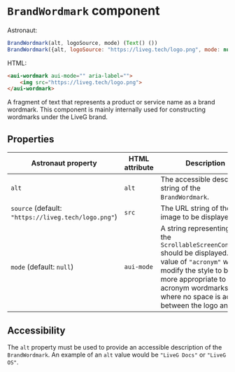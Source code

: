 # `BrandWordmark` component
Astronaut:
```javascript
BrandWordmark(alt, logoSource, mode) (Text() ())
BrandWordmark({alt, logoSource: "https://liveg.tech/logo.png", mode: null}) ()
```

HTML:
```html
<aui-wordmark aui-mode="" aria-label="">
    <img src="https://liveg.tech/logo.png">
</aui-wordmark>
```

A fragment of text that represents a product or service name as a brand wordmark. This component is mainly internally used for constructing wordmarks under the LiveG brand.

## Properties
| Astronaut property | HTML attribute | Description |
|-|-|-|
| `alt` | `alt` | The accessible description string of the `BrandWordmark`. |
| `source` (default: `"https://liveg.tech/logo.png"`) | `src` | The URL string of the logo image to be displayed. |
| `mode` (default: `null`) | `aui-mode` | A string representing how the `ScrollableScreenContainer` should be displayed. The value of `"acronym"` will modify the style to be more appropriate to acronym wordmarks where no space is added between the logo and text. |

## Accessibility
The `alt` property must be used to provide an accessible description of the `BrandWordmark`. An example of an `alt` value would be `"LiveG Docs"` or `"LiveG OS"`.